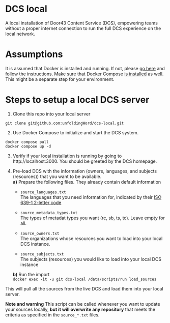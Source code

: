 # DCS local
A local installation of Door43 Content Service (DCS), empowering teams without a proper internet connection to run the full DCS experience on the local network.

# Assumptions
It is assumed that Docker is installed and running. If not, please [go here](https://www.docker.com/get-started/) and follow the instructions.
Make sure that Docker Compose [is installed](https://docs.docker.com/compose/install/) as well. This might be a separate step for your environment. 

# Steps to setup a local DCS server
1) Clone this repo into your local server
```
git clone git@github.com:unfoldingWord/dcs-local.git
```

2) Use Docker Compose to initialize and start the DCS system.
```
docker compose pull
docker compose up -d
```

3) Verify if your local installation is running by going to http://localhost:3000. You should be greeted by the DCS homepage.

4) Pre-load DCS with the information (owners, languages, and subjects (resources)) that you want to be available.\
**a)** Prepare the following files. They already contain default information
    * `source_languages.txt`\
The languages that you need information for, indicated by their [ISO 639-1 2-letter code](https://en.wikipedia.org/wiki/ISO_639-1)

    * `source_metadata_types.txt`\
The types of metadat types you want (rc, sb, ts, tc). Leave empty for all.

    * `source_owners.txt`\
The organizations whose resources you want to load into your local DCS instance.

    * `source_subjects.txt`\
The subjects (resources) you would like to load into your local DCS instance

    **b)** Run the import\
    `docker exec -it -u git dcs-local /data/scripts/run load_sources` 

This will pull all the sources from the live DCS and load them into your local server.

**Note and warning**
This script  can be called whenever you want to update your sources locally, **but it will overwrite any repository** that meets the criteria as specified in the `source_*.txt` files.

